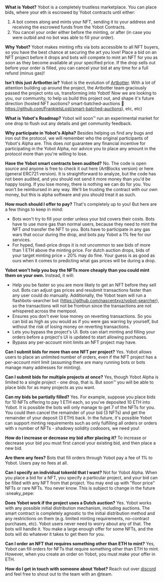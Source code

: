 **What is Yobot?**
Yobot is a completely trustless marketplace. You can place bids, where your eth is escrowed by Yobot contracts until either:

1. A bot comes along and mints your NFT, sending it to your address and receiving the escrowed funds from the Yobot Contracts.
2. You cancel your order either before the minting, or after (in case you were outbid and no bot was able to fill your order).

**Why Yobot?**
Yobot makes minting nfts via bots accessible to all NFT buyers, so you have the best chance at securing the art you love!
Place a bid on an NFT project before it drops and bots will compete to mint an NFT for you as soon as they become available at your specified price.
If the drop sells out before your order is filled, you can cancel your bid at any time for a full refund (minus gas)!

**Isn't this just Artbotter.io?**
Yobot is the evolution of [Artbotter](https://artbotter.io). With a lot of attention building up around the project, the Artbotter team graciously passed the project onto us, transforming into Yobot!
Now we are looking to you, our community, to help us build this project out, and shape it's future direction (hosted NFT auctions? smart-batched-auctions :eyes: https://github.com/FrankieIsLost/smart-batched-auctions), etc, etc)

**What is Yobot's Roadmap?**
Yobot will soon:tm: run an experimental market for one drop to flush out any details and get community feedback.

**Why participate in Yobot's Alpha?**
Besides helping us find any bugs and iron out the protocol, we will remember who the original participants of Yobot's Alpha are.
This does _not_ guarantee any financial incentive for participating in the Yobot Alpha, nor advice you to place any amount in the protocol more than you're willing to lose.

**Have the Yobot smart contracts been audited?**
No. The code is open source and anyone is free to check it out here (ArtBlocks version) or here (general ERC721 version). It is straightforward to analyze, but the code has not been audited, and you should not send it more money than you'd be happy losing. If you lose money, there is nothing we can do for you. You won't be reimbursed in any way. We'll be trusting the contract with our own money, but this is alpha software and you should treat it as such.

**How much should I offer to pay?**
That's completely up to you! But here are a few things to keep in mind:

- Bots won't try to fill your order unless your bid covers their costs. Bots have to use more gas than normal users, because they need to mint the NFT _and_ transfer the NFT to you. Bots have to participate in any gas wars that occur during the drop, and bots pay Yobot a 1% fee for our services.
- For hyped, fixed-price drops it is not uncommon to see bids of more than 1 ETH above the minting price. For dutch auction drops, bids of your target minting price + 20% may do fine. Your guess is as good as ours when it comes to predicting what gas prices will be during a drop.

**Yobot won't help you buy the NFTs more cheaply than you could mint them on your own.**
Instead, it will:

- Help you be faster so you are more likely to get an NFT before they sell out. Bots can adjust gas prices and resubmit transactions faster than any user could do manually. Additionally, the Yobot team will run a flashbots-searcher bot (https://github.com/nascentxyz/yobot-searcher), so the transactions will not be frontrun since the transactions are not whispered across the mempool.
- Ensures you don't ever lose money on reverting transactions. So you can bid as high as you would as if you were gas warring by yourself, but without the risk of losing money on reverting transactions.
- Lets you bypass the project's UI. Bots can start minting and filling your orders before a project's UI is updated to start allowing purchases.
- Bypass any per-account mint limits an NFT project may have.

**Can I submit bids for more than one NFT per project?**
Yes. Yobot allows users to place an unlimited number of orders, even if the NFT project has a per-account mint limit (assuming there are many running bots or bots manage many addresses for minting).

**Can I submit bids for multiple projects at once?**
Yes, though Yobot Alpha is limited to a single project - one drop, that is. But soon:tm: you will be able to place bids for as many projects as you want.

**Can my bids be partially filled?**
Yes. For example, suppose you place bids for 10 NFTs offering to pay 1 ETH each, so you've deposited 10 ETH into Yobot. It is possible the bots will only manage to get 7 of the NFTs for you. You could then cancel the remainder of your bid (3 NFTs) and get the remainder of your deposit (3 ETH) back.
In the future, it's possible Yobot can support minting requirements such as only fulfilling all orders or orders with x number of NFTs - shadowy solidity codooors, we need you!

**How do I increase or decrease my bid after placing it?**
To increase or decrease your bid you must first cancel your existing bid, and then place a new bid.

**Are there any fees?**
Bots that fill orders through Yobot pay a fee of 1% to Yobot. Users pay no fees at all.

**Can I specify an individual tokenId that I want?**
Not for Yobot Alpha. When you place a bid for a NFT, you specify a particular project, and your bid can be filled with any NFT from that project. You may end up with "floor price" NFTs or rare NFTs. You never know.
This is subject to change in the future :sneaky_pepe:

**Does Yobot work if the project uses a Dutch auction?**
Yes. Yobot works with any possible initial distribution mechanism, including auctions. The smart contract is completely agnostic to the initial distribution method and any restrictions on them (e.g. limited minting requirements, no-contract purchases, etc). Yobot users never need to worry about any of that. The bots will handle it. You make a large enough offer for some NFTs, and the bots will do whatever it takes to get them for you.

**Can I order an NFT that requires something other than ETH to mint?**
Yes, Yobot can fill orders for NFTs that require something other than ETH to mint. However, when you create an order on Yobot, you must make your offer in ETH.

**How do I get in touch with someone about Yobot?**
Reach out over [discord](https://discord.gg/Kg2ca95cXf) and feel free to shout out to the team with an @team.
